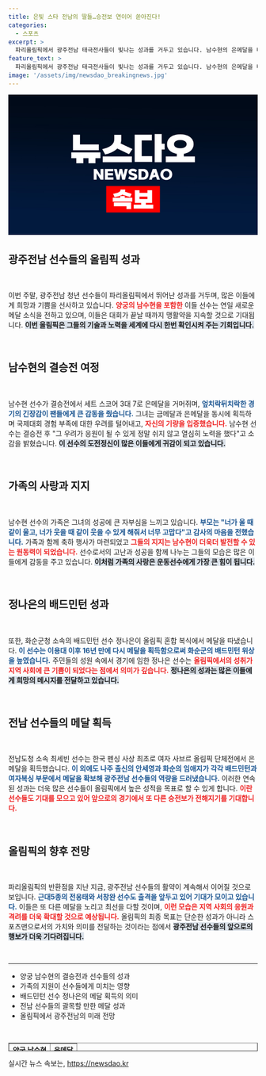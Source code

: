 ```yaml
---
title: 은빛 스타 전남의 딸들…승전보 연이어 쏟아진다!
categories:
  - 스포츠
excerpt: >
  파리올림픽에서 광주전남 태극전사들이 빛나는 성과를 거두고 있습니다. 남수현의 은메달을 비롯해 최세빈, 정나은 등 다양한 종목에서 메달 소식이 이어지며, 화끈한 승전보가 대회 폐막까지 계속될 것으로 보입니다!
feature_text: >
  파리올림픽에서 광주전남 태극전사들이 빛나는 성과를 거두고 있습니다. 남수현의 은메달을 비롯해 최세빈, 정나은 등 다양한 종목에서 메달 소식이 이어지며, 화끈한 승전보가 대회 폐막까지 계속될 것으로 보입니다!
image: '/assets/img/newsdao_breakingnews.jpg'
---
```


<p><img src="/assets/img/newsdao_breakingnews.jpg" alt="cryptoinkorea 속보" /></p>

<h2 data-ke-size="size26">광주전남 선수들의 올림픽 성과</h2>

<p data-ke-size="size16">&nbsp;</p>

<p>이번 주말, 광주전남 청년 선수들이 파리올림픽에서 뛰어난 성과를 거두며, 많은 이들에게 희망과 기쁨을 선사하고 있습니다. <b><span style="color: #ee2323;">양궁의 남수현을 포함한</span></b> 이들 선수는 연일 새로운 메달 소식을 전하고 있으며, 이들은 대회가 끝날 때까지 맹활약을 지속할 것으로 기대됩니다. <b><span style="background-color: #21538527;">이번 올림픽은 그들의 기술과 노력을 세계에 다시 한번 확인시켜 주는 기회입니다.</span></b></p>

<p data-ke-size="size16">&nbsp;</p>

<h2 data-ke-size="size26">남수현의 결승전 여정</h2>

<p data-ke-size="size16">&nbsp;</p>

<p>남수현 선수가 결승전에서 세트 스코어 3대 7로 은메달을 거머쥐며, <b><span style="color: #1a5490;">엎치락뒤치락한 경기의 긴장감이 팬들에게 큰 감동을 줬습니다.</span></b> 그녀는 금메달과 은메달을 동시에 획득하며 국제대회 경험 부족에 대한 우려를 털어내고, <b><span style="color: #ee2323;">자신의 기량을 입증했습니다.</span></b> 남수현 선수는 결승전 후 "그 우려가 응원이 될 수 있게 정말 쉬지 않고 열심히 노력을 했다"고 소감을 밝혔습니다. <b><span style="background-color: #21538527;">이 선수의 도전정신이 많은 이들에게 귀감이 되고 있습니다.</span></b></p>

<p data-ke-size="size16">&nbsp;</p>

<h2 data-ke-size="size26">가족의 사랑과 지지</h2>

<p data-ke-size="size16">&nbsp;</p>

<p>남수현 선수의 가족은 그녀의 성공에 큰 자부심을 느끼고 있습니다. <b><span style="color: #1a5490;">부모는 "너가 울 때 같이 울고, 너가 웃을 때 같이 웃을 수 있게 해줘서 너무 고맙다"고 감사의 마음을 전했습니다.</span></b> 가족과 함께 축하 행사가 마련되었고 <b><span style="color: #ee2323;">그들의 지지는 남수현이 더욱더 발전할 수 있는 원동력이 되었습니다.</span></b> 선수로서의 고난과 성공을 함께 나누는 그들의 모습은 많은 이들에게 감동을 주고 있습니다. <b><span style="background-color: #21538527;">이처럼 가족의 사랑은 운동선수에게 가장 큰 힘이 됩니다.</span></b></p>

<p data-ke-size="size16">&nbsp;</p>

<h2 data-ke-size="size26">정나은의 배드민턴 성과</h2>

<p data-ke-size="size16">&nbsp;</p>

<p>또한, 화순군청 소속의 배드민턴 선수 정나은이 올림픽 혼합 복식에서 메달을 따냈습니다. <b><span style="color: #1a5490;">이 선수는 이용대 이후 16년 만에 다시 메달을 획득함으로써 화순군의 배드민턴 위상을 높였습니다.</span></b> 주민들의 성원 속에서 경기에 임한 정나은 선수는 <b><span style="color: #ee2323;">올림픽에서의 성취가 지역 사회에 큰 기쁨이 되었다는 점에서 의미가 깊습니다.</span></b> <b><span style="background-color: #21538527;">정나은의 성과는 많은 이들에게 희망의 메시지를 전달하고 있습니다.</span></b></p>

<p data-ke-size="size16">&nbsp;</p>

<h2 data-ke-size="size26">전남 선수들의 메달 획득</h2>

<p data-ke-size="size16">&nbsp;</p>

<p>전남도청 소속 최세빈 선수는 한국 펜싱 사상 최초로 여자 사브르 올림픽 단체전에서 은메달을 획득했습니다. <b><span style="color: #1a5490;">이 외에도 나주 출신의 안세영과 화순의 임애지가 각각 배드민턴과 여자복싱 부문에서 메달을 확보해 광주전남 선수들의 역량을 드러냈습니다.</span></b> 이러한 연속된 성과는 더욱 많은 선수들이 올림픽에서 높은 성적을 목표로 할 수 있게 합니다. <b><span style="color: #ee2323;">이란 선수들도 기대를 모으고 있어 앞으로의 경기에서 또 다른 승전보가 전해지기를 기대합니다.</span></b></p>

<p data-ke-size="size16">&nbsp;</p>

<h2 data-ke-size="size26">올림픽의 향후 전망</h2>

<p data-ke-size="size16">&nbsp;</p>

<p>파리올림픽의 반환점을 지난 지금, 광주전남 선수들의 활약이 계속해서 이어질 것으로 보입니다. <b><span style="color: #1a5490;">근대5종의 전웅태와 서창완 선수도 출격을 앞두고 있어 기대가 모이고 있습니다.</span></b> 이들은 또 다른 메달을 노리고 최선을 다할 것이며, <b><span style="color: #ee2323;">이런 모습은 지역 사회의 응원과 격려를 더욱 확대할 것으로 예상됩니다.</span></b> 올림픽의 최종 목표는 단순한 성과가 아니라 스포츠맨으로서의 가치와 의미를 전달하는 것이라는 점에서 <b><span style="background-color: #21538527;">광주전남 선수들의 앞으로의 행보가 더욱 기다려집니다.</span></b></p>

<p data-ke-size="size16">&nbsp;</p>

<hr />

<ul>
    <li>양궁 남수현의 결승전과 선수들의 성과</li>
    <li>가족의 지원이 선수들에게 미치는 영향</li>
    <li>배드민턴 선수 정나은의 메달 획득의 의미</li>
    <li>전남 선수들의 괄목할 만한 메달 성과</li>
    <li>올림픽에서 광주전남의 미래 전망</li>
</ul>

<p data-ke-size="size16">&nbsp;</p>

<table style="border-collapse: collapse; width: 100%; height: 17px;" border="1">
    <tbody>
        <tr>
            <td style="text-align: center; height: 17px;"><b>양궁 남수현</b></td>
            <td style="text-align: center; height: 17px;"><b>은메달</b></td>
        </tr>
        <tr>
            <td style="text-align: center; height: 17px;"><b>정나은</b></td>
            <td style="text-align: center; height: 17px;"><b>메달</b></td>
        </tr>
        <tr>
            <td style="text-align: center; height: 17px;"><b>최세빈</b></td>
            <td style="text-align: center; height: 17px;"><b>은메달</b></td>
        </tr>
        <tr>
            <td style="text-align: center; height: 17px;"><b>안세영</b></td>
            <td style="text-align: center; height: 17px;"><b>메달</b></td>
        </tr>
        <tr>
            <td style="text-align: center; height: 17px;"><b>임애지</b></td>
            <td style="text-align: center; height: 17px;"><b>메달</b></td>
        </tr>
    </tbody>
</table>
실시간 뉴스 속보는, <a href="https://newsdao.kr" rel="dofollow">https://newsdao.kr</a>


